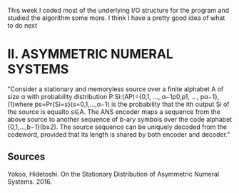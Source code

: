 This week I coded most of the underlying I/O structure for the program and studied the algorithm some more. I think I have a pretty good idea of what to do next

# II. ASYMMETRIC NUMERAL SYSTEMS 
"Consider a stationary and memoryless source over a finite alphabet A of size α with probability distribution P:Si:(AP)={0,1,  ...,  α−1p0,p1,  ...,  pα−1},(1)where ps=Pr{Si=s}(s=0,1,...,α−1) is the probability that the ith output Si of the source is equalto s∈A. The ANS encoder maps a sequence from the above source to another sequence of b-ary symbols over the code alphabet {0,1,...,b−1}(b≥2). The source sequence can be uniquely decoded from the codeword, provided that its length is shared by both encoder and decoder."

## Sources
Yokoo, Hidetoshi. On the Stationary Distribution of Asymmetric Numeral Systems. 2016.

